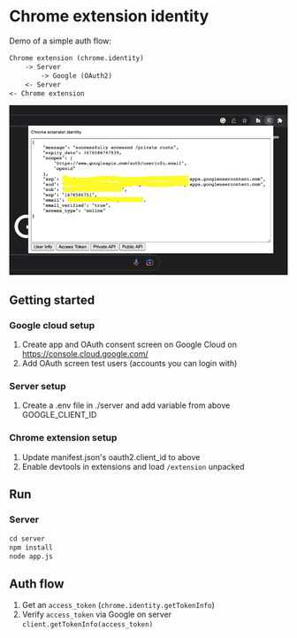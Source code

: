 # Chrome extension identity

Demo of a simple auth flow:
```
Chrome extension (chrome.identity)
    -> Server
        -> Google (OAuth2)
    <- Server
<- Chrome extension
```

![Screenshot](docs/screenshot.png)

## Getting started

### Google cloud setup
1. Create app and OAuth consent screen on Google Cloud on https://console.cloud.google.com/
2. Add OAuth screen test users (accounts you can login with)

### Server setup
1. Create a .env file in ./server and add variable from above GOOGLE_CLIENT_ID

### Chrome extension setup
1. Update manifest.json's oauth2.client_id to above
2. Enable devtools in extensions and load `/extension` unpacked


## Run

### Server
```
cd server
npm install
node app.js
```

## Auth flow

1. Get an `access_token` (`chrome.identity.getTokenInfo`)
2. Verify `access_token` via Google on server `client.getTokenInfo(access_token)`

